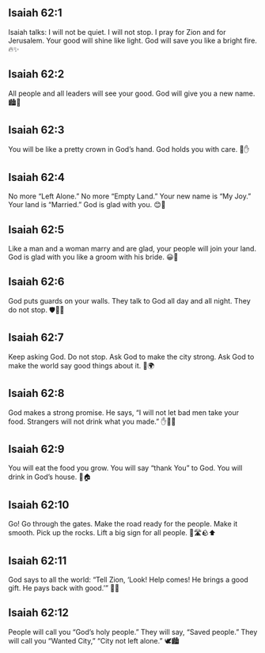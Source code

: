 ## Isaiah 62:1
Isaiah talks: I will not be quiet. I will not stop. I pray for Zion and for Jerusalem. Your good will shine like light. God will save you like a bright fire. 🔥✨
## Isaiah 62:2
All people and all leaders will see your good. God will give you a new name. 🏙️👑
## Isaiah 62:3
You will be like a pretty crown in God’s hand. God holds you with care. 👑✋
## Isaiah 62:4
No more “Left Alone.” No more “Empty Land.” Your new name is “My Joy.” Your land is “Married.” God is glad with you. 😊💍
## Isaiah 62:5
Like a man and a woman marry and are glad, your people will join your land. God is glad with you like a groom with his bride. 😀💒
## Isaiah 62:6
God puts guards on your walls. They talk to God all day and all night. They do not stop. 🛡️🧱🌙
## Isaiah 62:7
Keep asking God. Do not stop. Ask God to make the city strong. Ask God to make the world say good things about it. 🙏🌍
## Isaiah 62:8
God makes a strong promise. He says, “I will not let bad men take your food. Strangers will not drink what you made.” ✋🍞🍷
## Isaiah 62:9
You will eat the food you grow. You will say “thank You” to God. You will drink in God’s house. 🍇🏠
## Isaiah 62:10
Go! Go through the gates. Make the road ready for the people. Make it smooth. Pick up the rocks. Lift a big sign for all people. 🚪🛣️🪨⬆️
## Isaiah 62:11
God says to all the world: “Tell Zion, ‘Look! Help comes! He brings a good gift. He pays back with good.’” 📣🎁
## Isaiah 62:12
People will call you “God’s holy people.” They will say, “Saved people.” They will call you “Wanted City,” “City not left alone.” 🕊️🏙️
